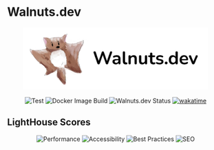 # Walnuts.dev

<p align="center">
    <a href="https://walnuts.dev" alt="WakaTime">
        <img src="./public/logo.png" alt="walnuts" width="430px" />
    </a>
</p>

<p align="center">
    <img src="https://github.com/walnuts1018/walnuts.dev/actions/workflows/build-test.yaml/badge.svg" alt="Test" />
    <img src="https://github.com/walnuts1018/walnuts.dev/actions/workflows/docker.yaml/badge.svg" alt="Docker Image Build" />
    <img alt="Walnuts.dev Status" src="https://img.shields.io/website?url=https%3A%2F%2Fwalnuts.dev&label=Walnuts.dev">
    <a href="https://wakatime.com/badge/user/981e52dd-a7ab-4b00-9a71-125be9dc2de6/project/cab1a4de-a0f7-4674-a7f9-8db12b087db6">
      <img src="https://wakatime.com/badge/user/981e52dd-a7ab-4b00-9a71-125be9dc2de6/project/cab1a4de-a0f7-4674-a7f9-8db12b087db6.svg" alt="wakatime">
    </a>
</p>

## LightHouse Scores

<p align="center">
    <img src="https://img.shields.io/badge/Performance-61%25-blue.svg" alt="Performance" />
    <img src="https://img.shields.io/badge/Accessibility-100%25-blue.svg" alt="Accessibility" />
    <img src="https://img.shields.io/badge/Best%20Practices-100%25-blue.svg" alt="Best Practices" />
    <img src="https://img.shields.io/badge/SEO-100%25-blue.svg" alt="SEO" />
</p>
<https://walnuts.dev>

